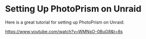 # Setting Up PhotoPrism on Unraid

Here is a great tutorial for setting up PhotoPrism on Unraid:

https://www.youtube.com/watch?v=WMNsO-0BuG8&t=8s